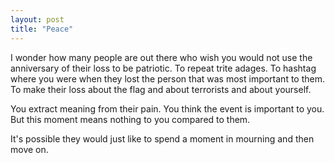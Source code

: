 ```yaml
---
layout: post
title: "Peace"
---
```


I wonder how many people are out there who wish you would not use the anniversary of their loss to be patriotic. To repeat trite adages. To hashtag where you were when they lost the person that was most important to them. To make their loss about the flag and about terrorists and about yourself. 

You extract meaning from their pain. You think the event is important to you. But this moment means nothing to you compared to them.

It's possible they would just like to spend a moment in mourning and then move on.

